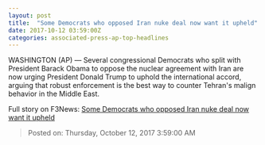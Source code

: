 ```yaml
---
layout: post
title:  "Some Democrats who opposed Iran nuke deal now want it upheld"
date: 2017-10-12 03:59:00Z
categories: associated-press-ap-top-headlines
---
```


WASHINGTON (AP) — Several congressional Democrats who split with President Barack Obama to oppose the nuclear agreement with Iran are now urging President Donald Trump to uphold the international accord, arguing that robust enforcement is the best way to counter Tehran's malign behavior in the Middle East.


Full story on F3News: [Some Democrats who opposed Iran nuke deal now want it upheld](http://www.f3nws.com/n/2ajzrC)

> Posted on: Thursday, October 12, 2017 3:59:00 AM
